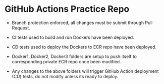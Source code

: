 # GitHub Actions Practice Repo

 - Branch protection enforced, all changes must be submit through Pull Request. 

 - CI tests used to build and run Dockers have been deployed.
 
 - CD tests used to deploy the Dockers to ECR repo have been deployed.

 - Docker1, Docker2, Docker3 folders are setup to push itself to corresponding private ECR repo once been modified.
 
 - Any changes to the above folders will trigger GitHub Action deployment (CD) tests, do not modify unless its ready to deploy.

